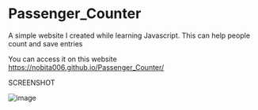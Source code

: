 # Passenger_Counter

A simple website I created while learning Javascript. This can help people count and save entries

You can access it on this website https://nobita006.github.io/Passenger_Counter/

SCREENSHOT

![image](https://user-images.githubusercontent.com/110232335/226114651-fd65b46b-f318-4ce7-a978-3f471f3ff81d.png)
